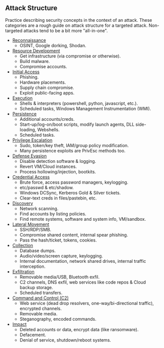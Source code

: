 ## Attack Structure
Practice describing security concepts in the context of an attack. These categories are a rough guide on attack structure for a targeted attack. Non-targeted attacks tend to be a bit more "all-in-one".

- [Reconnaissance](./Reconnaissance.md)
	- OSINT, Google dorking, Shodan.
- [Resource Development](./Resource_Development.md)
	- Get infrastructure (via compromise or otherwise).
	- Build malware.
	- Compromise accounts.
- [Initial Access](./Initial_Access.md)
	- Phishing.
	- Hardware placements.
	- Supply chain compromise.
	- Exploit public-facing apps.
- [Execution](./Execution.md)
	- Shells & interpreters (powershell, python, javascript, etc.).
	- Scheduled tasks, Windows Management Instrumentation (WMI).
- [Persistence](./Persistence.md)
	- Additional accounts/creds.
	- Start-up/log-on/boot scripts, modify launch agents, DLL side-loading, Webshells.
	- Scheduled tasks.
- [Privilege Escalation](./Privilege_Escalation.md)
	- Sudo, token/key theft, IAM/group policy modification.
	- Many persistence exploits are PrivEsc methods too.
- [Defense Evasion](./Defense_Evasion.md)
	- Disable detection software & logging.
	- Revert VM/Cloud instances.
	- Process hollowing/injection, bootkits.
- [Credential Access](./Credential_Access.md)
	- Brute force, access password managers, keylogging.
	- etc/passwd & etc/shadow.
	- Windows DCSync, Kerberos Gold & Silver tickets.
	- Clear-text creds in files/pastebin, etc.
- [Discovery](./Discovery.md)
	- Network scanning.
	- Find accounts by listing policies.
	- Find remote systems, software and system info, VM/sandbox.
- [Lateral Movement](./Lateral_Movement.md)
	- SSH/RDP/SMB.
	- Compromise shared content, internal spear phishing.
	- Pass the hash/ticket, tokens, cookies.
- [Collection](./Collection.md)
	- Database dumps.
	- Audio/video/screen capture, keylogging.
	- Internal documentation, network shared drives, internal traffic interception.
- [Exfiltration](./Exfiltration.md)
	- Removable media/USB, Bluetooth exfil.
	- C2 channels, DNS exfil, web services like code repos & Cloud backup storage.
	- Scheduled transfers.
- [Command and Control (C2)](./Command_and_Control.md)
	- Web service (dead drop resolvers, one-way/bi-directional traffic), encrypted channels.
	- Removable media.
	- Steganography, encoded commands.
- [Impact](./Impact.md)
	- Deleted accounts or data, encrypt data (like ransomware).
	- Defacement.
	- Denial of service, shutdown/reboot systems.
